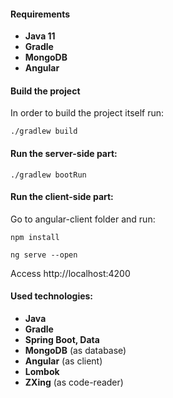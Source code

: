 #### Requirements

- **Java 11**
- **Gradle**
- **MongoDB**
- **Angular**

#### Build the project

In order to build the project itself run:

```
./gradlew build
```

#### Run the server-side part:

```
./gradlew bootRun
```

#### Run the client-side part:

Go to angular-client folder and run:
```
npm install
```
```
ng serve --open
```
Access http://localhost:4200

#### Used technologies:
- **Java**
- **Gradle**
- **Spring Boot, Data**
- **MongoDB** (as database)
- **Angular** (as client)
- **Lombok**
- **ZXing** (as code-reader)